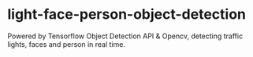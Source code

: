 # light-face-person-object-detection
Powered by Tensorflow Object Detection API &amp; Opencv, detecting traffic lights, faces and person in real time.
